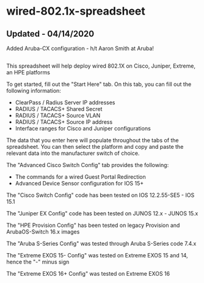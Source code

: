 # wired-802.1x-spreadsheet

## Updated - 04/14/2020

Added Aruba-CX configuration - h/t Aaron Smith at Aruba!

##

This spreadsheet will help deploy wired 802.1X on Cisco, Juniper, Extreme, an HPE platforms<br>

To get started, fill out the "Start Here" tab. On this tab, you can fill out the following information:<br>
  - ClearPass / Radius Server IP addresses<br>
  - RADIUS / TACACS+ Shared Secret <br>
  - RADIUS / TACACS+ Source VLAN <br>
  - RADIUS / TACACS+ Source IP address <br>
  - Interface ranges for Cisco and Juniper configurations<br>
  
  The data that you enter here will populate throughout the tabs of the spreadsheet. You can then select the platform and copy and paste the relevant data into the manufacturer switch of choice.

The "Advanced Cisco Switch Config" tab provides the following:<br>
  - The commands for a wired Guest Portal Redirection<br>
  - Advanced Device Sensor configuration for IOS 15+<br>
  
The "Cisco Switch Config" code has been tested on IOS 12.2.55-SE5 - IOS 15.1<br>

The "Juniper EX Config" code has been tested on JUNOS 12.x - JUNOS 15.x<br>

The "HPE Provision Config" has been tested on legacy Provision and ArubaOS-Switch 16.x images<br>

The "Aruba S-Series Config" was tested through Aruba S-Series code 7.4.x<br>

The "Extreme EXOS 15- Config" was tested on Extreme EXOS 15 and 14, hence the "-" minus sign<br>

The "Extreme EXOS 16+ Config" was tested on Extreme EXOS 16<br>

